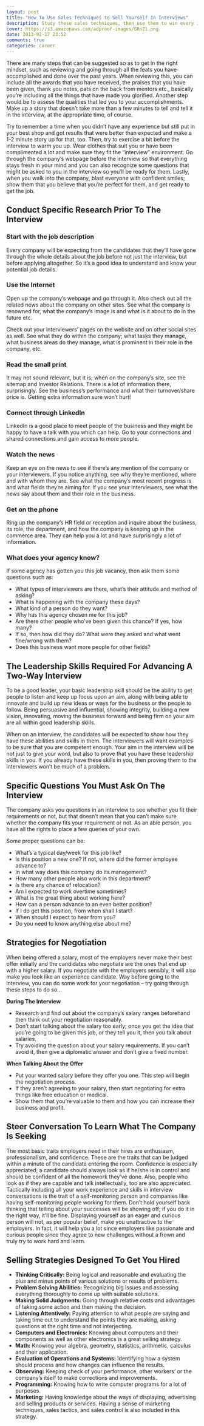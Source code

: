 ```yaml
---
layout: post
title: "How To Use Sales Techniques to Sell Yourself In Interviews"
description: Study these sales techniques, then use them to win every interview.
cover: https://s3.amazonaws.com/adproof-images/GRnZ1.png
date: 2013-02-17 23:52
comments: true
categories: career
---
```


There are many steps that can be suggested so as to get in the right mindset, such as reviewing and going through all the feats you have accomplished and done over the past years. When reviewing this, you can include all the awards that you have received, the praises that you have been given, thank you notes, pats on the back from mentors etc., basically you’re including all the things that have made you glorified. Another step would be to assess the qualities that led you to your accomplishments. Make up a story that doesn’t take more than a few minutes to tell and tell it in the interview, at the appropriate time, of course.

<!--more-->

Try to remember a time when you didn’t have any experience but still put in your best shop and got results that were better than expected and make a 1-2 minute story up for that, too. Then, try to exercise a bit before the interview to warm you up. Wear clothes that suit you or have been complimented a lot and make sure they fit the “interview” environment. Go through the company’s webpage before the interview so that everything stays fresh in your mind and you can also recognize some questions that might be asked to you in the interview so you’ll be ready for them. Lastly, when you walk into the company, blast everyone with confident smiles; show them that you believe that you’re perfect for them, and get ready to get the job. 

## Conduct Specific Research Prior To The Interview

### Start with the job description

Every company will be expecting from the candidates that they’ll have gone through the whole details about the job before not just the interview, but before applying altogether. So it’s a good idea to understand and know your potential job details.

### Use the Internet

Open up the company’s webpage and go through it. Also check out all the related news about the company on other sites. See what the company is renowned for, what the company’s image is and what is it about to do in the future etc.

Check out your interviewers’ pages on the website and on other social sites as well. See what they do within the company; what tasks they manage, what business areas do they manage, what is prominent in their role in the company, etc.

### Read the small print

It may not sound relevant, but it is; when on the company’s site, see the sitemap and Investor Relations. There is a lot of information there, surprisingly. See the business’s performance and what their turnover/share price is. Getting extra information sure won’t hurt!

### Connect through LinkedIn

LinkedIn is a good place to meet people of the business and they might be happy to have a talk with you which can help. Go to your connections and shared connections and gain access to more people.

### Watch the news

Keep an eye on the news to see if there’s any mention of the company or your interviewers. If you notice anything, see why they’re mentioned, where and with whom they are. See what the company’s most recent progress is and what fields they’re aiming for. If you see your interviewers, see what the news say about them and their role in the business.

### Get on the phone

Ring up the company’s HR field or reception and inquire about the business, its role, the department, and how the company is keeping up in the commerce area. They can help you a lot and have surprisingly a lot of information.

### What does your agency know?

If some agency has gotten you this job vacancy, then ask them some questions such as:

  * What types of interviewers are there, what’s their attitude and method of asking?
  * What is happening with the company these days?
  * What kind of a person do they want?
  * Why has this agency chosen me for this job?
  * Are there other people who’ve been given this chance? If yes, how many?
  * If so, then how did they do? What were they asked and what went fine/wrong with them?
  * Does this business want more people for other fields?

## The Leadership Skills Required For Advancing A Two-Way Interview

To be a good leader, your basic leadership skill should be the ability to get people to listen and keep up focus upon an aim, along with being able to innovate and build up new ideas or ways for the business or the people to follow. Being persuasive and influential, showing integrity, building a new vision, innovating, moving the business forward and being firm on your aim are all within good leadership skills.

When on an interview, the candidates will be expected to show how they have these abilities and skills in them. The interviewers will want examples to be sure that you are competent enough. Your aim in the interview will be not just to give your word, but also to prove that you have these leadership skills in you. If you already have these skills in you, then proving them to the interviewers won’t be much of a problem.

## Specific Questions You Must Ask On The Interview

The company asks you questions in an interview to see whether you fit their requirements or not, but that doesn’t mean that you can’t make sure whether the company fits your requirement or not. As an able person, you have all the rights to place a few queries of your own. 

Some proper questions can be:

  * What’s a typical day/week for this job like?
  * Is this position a new one? If not, where did the former employee advance to?
  * In what way does this company do its management?
  * How many other people also work in this department?
  * Is there any chance of relocation?
  * Am I expected to work overtime sometimes?
  * What is the great thing about working here?
  * How can a person advance to an even better position?
  * If I do get this position, from when shall I start?
  * When should I expect to hear from you?
  * Do you need to know anything else about me?

## Strategies for Negotiation

When being offered a salary, most of the employers never make their best offer initially and the candidates who negotiate are the ones that end up with a higher salary. If you negotiate with the employers sensibly, it will also make you look like an experience candidate. Way before going to the interview, you can do some work for your negotiation – try going through these steps to do so...

**During The Interview**

  * Research and find out about the company’s salary ranges beforehand then think out your negotiation reasonably.
  * Don’t start talking about the salary too early; once you get the idea that you’re going to be given this job, or they tell you it, then you talk about salaries.
  * Try avoiding the question about your salary requirements. If you can’t avoid it, then give a diplomatic answer and don’t give a fixed number.

**When Talking About the Offer**

  * Put your wanted salary before they offer you one. This step will begin the negotiation process.
  * If they aren’t agreeing to your salary, then start negotiating for extra things like free education or medical.
  * Show them that you’re valuable to them and how you can increase their business and profit.

## Steer Conversation To Learn What The Company Is Seeking

The most basic traits employers need in their hires are enthusiasm, professionalism, and confidence. These are the traits that can be judged within a minute of the candidate entering the room. Confidence is especially appreciated; a candidate should always look as if he/she is in control and should be confident of all the homework they’ve done. Also, people who look as if they are capable and talk intellectually, too are also appreciated. Tactically including all your work experience and skills in interview conversations is the trait of a self-monitoring person and companies like having self-monitoring people working for them. Don’t hold yourself back thinking that telling about your successes will be showing off; if you do it in the right way, it’ll be fine. Displaying yourself as an eager and curious person will not, as per popular belief, make you unattractive to the employers. In fact, it will help you a lot since employers like passionate and curious people since they agree to new challenges without a frown and truly try to work hard and learn.

## Selling Strategies Designed To Get You Hired

  * **Thinking Critically:** Being logical and reasonable and evaluating the plus and minus points of various solutions or results of problems.
  * **Problem Solving Abilities:** Recognizing big issues and assessing everything thoroughly to come up with suitable solutions. 
  * **Making Solid Judgments:** Going through relative costs and advantages of taking some action and then making the decision.
  * **Listening Attentively:** Paying attention to what people are saying and taking time out to understand the points they are making, asking questions at the right time and not interjecting. 
  * **Computers and Electronics:** Knowing about computers and their components as well as other electronics is a great selling strategy.
  * **Math:** Knowing your algebra, geometry, statistics, arithmetic, calculus and their application.
  * **Evaluation of Operations and Systems:** Identifying how a system should process and how changes can influence the results. 
  * **Observing:** Keeping check of your performance, other workers’ or the company’s itself to make corrections and improvements.
  * **Programming:** Knowing how to write computer programs for a lot of purposes. 
  * **Marketing:** Having knowledge about the ways of displaying, advertising and selling products or services. Having a sense of marketing techniques, sales tactics, and sales control is also included in this strategy. 


